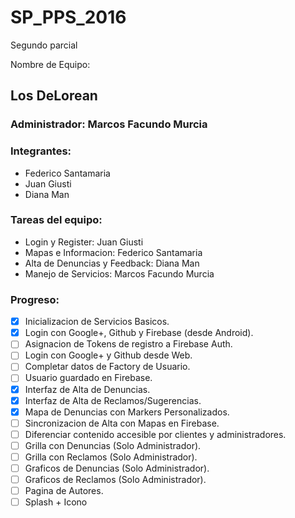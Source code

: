 # SP_PPS_2016
Segundo parcial

Nombre de Equipo: 
## Los DeLorean

### Administrador: Marcos Facundo Murcia

### Integrantes:
 
 - Federico Santamaria
 - Juan Giusti
 - Diana Man

### Tareas del equipo:
 - Login y Register: Juan Giusti
 - Mapas e Informacion: Federico Santamaria
 - Alta de Denuncias y Feedback: Diana Man
 - Manejo de Servicios: Marcos Facundo Murcia
 
### Progreso:
 - [X] Inicializacion de Servicios Basicos.
 - [X] Login con Google+, Github y Firebase (desde Android).
 - [ ] Asignacion de Tokens de registro a Firebase Auth.
 - [ ] Login con Google+ y Github desde Web.
 - [ ] Completar datos de Factory de Usuario.
 - [ ] Usuario guardado en Firebase.
 - [X] Interfaz de Alta de Denuncias.
 - [X] Interfaz de Alta de Reclamos/Sugerencias.
 - [X] Mapa de Denuncias con Markers Personalizados.
 - [ ] Sincronizacion de Alta con Mapas en Firebase.
 - [ ] Diferenciar contenido accesible por clientes y administradores.
 - [ ] Grilla con Denuncias (Solo Administrador).
 - [ ] Grilla con Reclamos (Solo Administrador).
 - [ ] Graficos de Denuncias (Solo Administrador).
 - [ ] Graficos de Reclamos (Solo Administrador).
 - [ ] Pagina de Autores.
 - [ ] Splash + Icono
